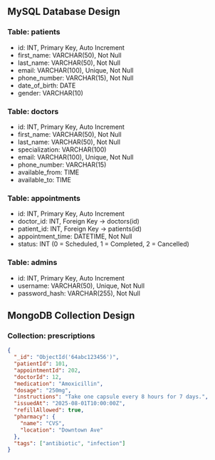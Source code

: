 ## MySQL Database Design

### Table: patients
- id: INT, Primary Key, Auto Increment
- first_name: VARCHAR(50), Not Null
- last_name: VARCHAR(50), Not Null
- email: VARCHAR(100), Unique, Not Null
- phone_number: VARCHAR(15), Not Null
- date_of_birth: DATE
- gender: VARCHAR(10)

### Table: doctors
- id: INT, Primary Key, Auto Increment
- first_name: VARCHAR(50), Not Null
- last_name: VARCHAR(50), Not Null
- specialization: VARCHAR(100)
- email: VARCHAR(100), Unique, Not Null
- phone_number: VARCHAR(15)
- available_from: TIME
- available_to: TIME

### Table: appointments
- id: INT, Primary Key, Auto Increment
- doctor_id: INT, Foreign Key → doctors(id)
- patient_id: INT, Foreign Key → patients(id)
- appointment_time: DATETIME, Not Null
- status: INT (0 = Scheduled, 1 = Completed, 2 = Cancelled)

### Table: admins
- id: INT, Primary Key, Auto Increment
- username: VARCHAR(50), Unique, Not Null
- password_hash: VARCHAR(255), Not Null


## MongoDB Collection Design

### Collection: prescriptions

```json
{
  "_id": "ObjectId('64abc123456')",
  "patientId": 101,
  "appointmentId": 202,
  "doctorId": 12,
  "medication": "Amoxicillin",
  "dosage": "250mg",
  "instructions": "Take one capsule every 8 hours for 7 days.",
  "issuedAt": "2025-08-01T10:00:00Z",
  "refillAllowed": true,
  "pharmacy": {
    "name": "CVS",
    "location": "Downtown Ave"
  },
  "tags": ["antibiotic", "infection"]
}
